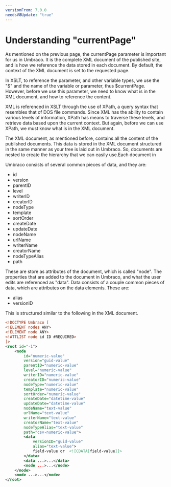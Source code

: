 ```yaml
---
versionFrom: 7.0.0
needsV8Update: "true"
---
```


# Understanding "currentPage"
As mentioned on the previous page, the currentPage parameter is important for us in Umbraco.  It is the complete XML document of the published site, and is how we reference the data stored in each document.  By default, the context of the XML document is set to the requested page.

In XSLT, to reference the parameter, and other variable types, we use the "$" and the name of the variable or parameter, thus $currentPage.  However, before we use this parameter, we need to know what is in the XML document, and how to reference the content.

XML is referenced in XSLT through the use of XPath, a query syntax that resembles that of DOS file commands.  Since XML has the ability to contain various levels of information, XPath has means to traverse these levels, and retrieve data based upon the current context.  But again, before we can use XPath, we must know what is in the XML document.

The XML document, as mentioned before, contains all the content of the published documents.  This data is stored in the XML document structured in the same manner as your tree is laid out in Umbraco.  So, documents are nested to create the hierarchy that we can easily use.Each document in

Umbraco consists of several common pieces of data, and they are:

- id
- version
- parentID
- level
- writerID
- creatorID
- nodeType
- template
- sortOrder
- createDate
- updateDate
- nodeName
- urlName
- writerName
- creatorName
- nodeTypeAlias
- path

These are store as attributes of the document, which is called "node".  The properties that are added to the document in Umbraco, and what the user edits are referenced as "data".  Data consists of a couple common pieces of data, which are attributes on the data elements.  These are:

- alias
- versionID

This is structured similar to the following in the XML document.

```xml
<!DOCTYPE Umbraco [
<!ELEMENT nodes ANY>
<!ELEMENT node ANY>
<!ATTLIST node id ID #REQUIRED>
]>
<root id="-1">
    <node
        id="numeric-value"
        version="guid-value"
        parentID="numeric-value"
        level="numeric-value"
        writerID="numeric-value"
        creatorID="numeric-value"
        nodeType="numeric-value"
        template="numeric-value"
        sortOrder="numeric-value"
        createDate="datetime-value"
        updateDate="datetime-value"
        nodeName="text-value"	
        urlName="text-value"
        writerName="text-value"
        creatorName="text-value"
        nodeTypeAlias="text-value"
        path="csv-numeric-value">
        <data
            versionID="guid-value"
            alias="text-value">
            field-value or  <![CDATA[field-value]]>
        </data>
        <data ...>...</data>
        <node ...>...</node>
    </node>
    <node ...>...</node>
</root>
```
